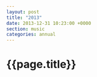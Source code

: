 ```yaml
---
layout: post
title: "2013"
date: 2013-12-31 10:23:00 +0000
section: music
categories: annual
---
```


# {{page.title}}

